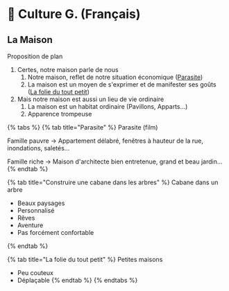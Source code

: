 # 📖 Culture G. (Français)

## La Maison

Proposition de plan

1. Certes, notre maison parle de nous
   1. Notre maison, reflet de notre situation économique ([Parasite](culture-g.-francais.md#parasite))
   2. La maison est un moyen de s'exprimer et de manifester ses goûts ([La folie du tout petit](culture-g.-francais.md#la-folie-du-tout-petit))
2. Mais notre maison est aussi un lieu de vie ordinaire
   1. La maison est un habitat ordinaire (Pavillons, Apparts...)
   2. Apparence trompeuse

{% tabs %}
{% tab title="Parasite" %}
Parasite (film)

Famille pauvre -> Appartement délabré, fenêtres à hauteur de la rue, inondations, saletés...

Famille riche -> Maison d'architecte bien entretenue, grand et beau jardin...
{% endtab %}

{% tab title="Construire une cabane dans les arbres" %}
Cabane dans un arbre

* Beaux paysages
* Personnalisé
* Rêves
* Aventure
* Pas forcément confortable


{% endtab %}

{% tab title="La folie du tout petit" %}
Petites maisons

* Peu couteux
* Déplaçable
{% endtab %}
{% endtabs %}

